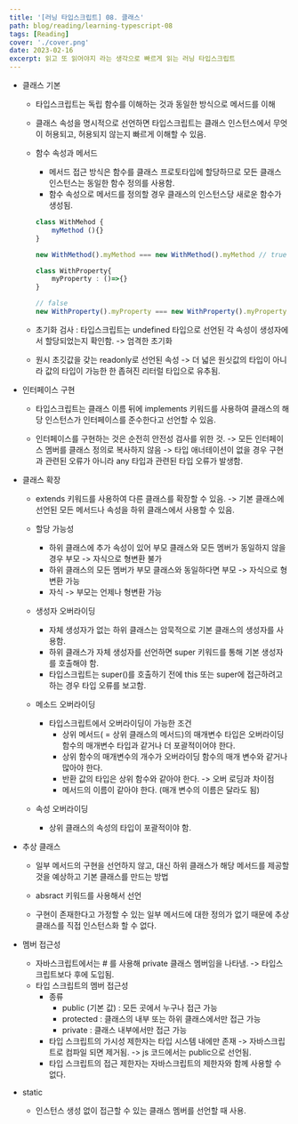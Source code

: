 ```yaml
---
title: '[러닝 타입스크립트] 08. 클래스'
path: blog/reading/learning-typescript-08
tags: [Reading]
cover: './cover.png'
date: 2023-02-16
excerpt: 읽고 또 읽어야지 라는 생각으로 빠르게 읽는 러닝 타입스크립트
---
```


 * 클래스 기본 
	* 타입스크립트는 독립 함수를 이해하는 것과 동일한 방식으로 메서드를 이해
	* 클래스 속성을 명시적으로 선언하면 타입스크립트는 클래스 인스턴스에서 무엇이 허용되고, 허용되지 않는지 빠르게 이해할 수 있음.
	* 함수 속성과 메서드
		* 메서드 접근 방식은 함수를 클래스 프로토타입에 할당하므로 모든 클래스 인스턴스는 동일한 함수 정의를 사용함.
		* 함수 속성으로 메서드를 정의할 경우 클래스의 인스턴스당 새로운 함수가 생성됨.

		```ts
		class WithMehod {
			myMethod (){}
		}

		new WithMethod().myMethod === new WithMethod().myMethod // true

		class WithProperty{
			myProperty : ()=>{} 
		}

		// false
		new WithProperty().myProperty === new WithProperty().myProperty 
		```

	* 초기화 검사 : 타입스크립트는 undefined 타입으로 선언된 각 속성이 생성자에서 할당되었는지 확인함. -> 엄격한 초기화

	* 원시 초깃값을 갖는 readonly로 선언된 속성 -> 더 넓은 원싯값의 타입이 아니라 값의 타입이 가능한 한 좁혀진 리터럴 타입으로 유추됨.

* 인터페이스 구현 

	* 타입스크립트는 클래스 이름 뒤에 implements 키워드를 사용하여 클래스의 해당 인스턴스가 인터페이스를 준수한다고 선언할 수 있음.

	* 인터페이스를 구현하는 것은 순전히 안전성 검사를 위한 것. -> 모든 인터페이스 멤버를 클래스 정의로 복사하지 않음 -> 타입 애너테이션이 없을 경우 구현과 관련된 오류가 아니라 any 타입과 관련된 타입 오류가 발생함.

* 클래스 확장 

	* extends 키워드를 사용하여 다른 클래스를 확장할 수 있음. -> 기본 클래스에 선언된 모든 메서드나 속성을 하위 클래스에서 사용할 수 있음.

	* 할당 가능성
		* 하위 클래스에 추가 속성이 있어 부모 클래스와 모든 멤버가 동일하지 않을 경우 부모 -> 자식으로 형변환 불가 
		* 하위 클래스의 모든 멤버가 부모 클래스와 동일하다면 부모 -> 자식으로 형변환 가능 
		* 자식 -> 부모는 언제나 형변환 가능

	* 생성자 오버라이딩 
		* 자체 생성자가 없는 하위 클래스는 암묵적으로 기본 클래스의 생성자를 사용함.
		* 하위 클래스가 자체 생성자를 선언하면 super 키워드를 통해 기본 생성자를 호출해야 함.
		* 타입스크립트는 super()를 호출하기 전에 this 또는 super에 접근하려고 하는 경우 타입 오류를 보고함.

	* 메소드 오버라이딩
		* 타입스크립트에서 오버라이딩이 가능한 조건 
			* 상위 메서드( = 상위 클래스의 메서드)의 매개변수 타입은 오버라이딩 함수의 매개변수 타입과 같거나 더 포괄적이어야 한다.
			* 상위 함수의 매개변수의 개수가 오버라이딩 함수의 매개 변수와 같거나 많아야 한다. 
			* 반환 값의 타입은 상위 함수와 같아야 한다. -> 오버 로딩과 차이점
			* 메서드의 이름이 같아야 한다. (매개 변수의 이름은 달라도 됨)

	* 속성 오버라이딩 
		* 상위 클래스의 속성의 타입이 포괄적이야 함.
		
* 추상 클래스 
	* 일부 메서드의 구현을 선언하지 않고, 대신 하위 클래스가 해당 메서드를 제공할 것을 예상하고 기본 클래스를 만드는 방법

	* absract 키워드를 사용해서 선언

	* 구현이 존재한다고 가정할 수 있는 일부 메서드에 대한 정의가 없기 때문에 추상 클래스를 직접 인스턴스화 할 수 없다.

* 멤버 접근성
	* 자바스크립트에서는 # 를 사용해 private 클래스 멤버임을 나타냄. -> 타입스크립트보다 후에 도입됨.
	* 타입 스크립트의 멤버 접근성
		* 종류 
			* public (기본 값) : 모든 곳에서 누구나 접근 가능 
			* protected : 클래스의 내부 또는 하위 클래스에서만 접근 가능 
			* private : 클래스 내부에서만 접근 가능
		* 타입 스크립트의 가시성 제한자는 타입 시스템 내에만 존재 -> 자바스크립트로 컴파일 되면 제거됨. -> js 코드에서는 public으로 선언됨.
		* 타입 스크립트의 접근 제한자는 자바스크립트의 제한자와 함께 사용할 수 없다.
		
* static 
	* 인스턴스 생성 없이 접근할 수 있는 클래스 멤버를 선언할 때 사용.
